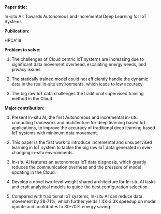 **Paper title:**

In-situ AI: Towards Autonomous and Incremental Deep Learning for IoT Systems

**Publication:**

HPCA’18

**Problem to solve:**

1.  The challenges of Cloud centric IoT systems are increasing due to
    significant data movement overhead, escalating energy needs, and privacy
    issues.

2.  The statically trained model could not efficiently handle the dynamic data
    in the real in-situ environments, which leads to low accuracy.

3.  The big raw IoT data challenges the traditional supervised training method
    in the Cloud.

**Major contribution:**

1.  Present In-situ AI, the first Autonomous and Incremental in-situ computing
    framework and architecture for deep learning based IoT applications, to
    improve the accuracy of traditional deep learning based IoT systems with
    minimum data movement.

2.  This paper is the first work to introduce incremental and unsupervised
    learning in IoT system to tackle the big raw IoT data generated in
    ever-changing in-situ environments.

3.  In-situ AI features an autonomous IoT data diagnosis, which greatly reduces
    the communication overhead and the pressure of model updating in the Cloud.

4.  Develop a novel two-level weight shared architecture for In-situ AI tasks
    and craft analytical models to guide the best configuration selection.

5.  Compared with traditional IoT systems, In-situ AI can reduce data movement
    by 28-71%, which further yields 1.4X-3.3X speedup on model update and
    contributes to 30-70% energy saving.

